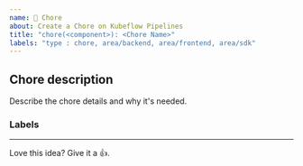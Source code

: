 ```yaml
---
name: 🧹 Chore
about: Create a Chore on Kubeflow Pipelines
title: "chore(<component>): <Chore Name>"
labels: "type : chore, area/backend, area/frontend, area/sdk"
---
```


## Chore description

Describe the chore details and why it's needed. 


### Labels
<!-- Please include labels below by uncommenting them to help us better triage issues -->

<!-- /area frontend -->
<!-- /area backend -->
<!-- /area sdk -->
<!-- /area testing -->
<!-- /area samples -->
<!-- /area components -->

---

<!-- Don't delete the message below to encourage users to support your issue! -->
Love this idea? Give it a 👍. 
